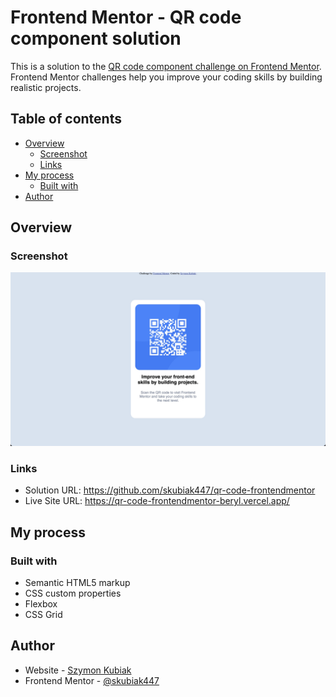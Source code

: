 # Frontend Mentor - QR code component solution

This is a solution to the [QR code component challenge on Frontend Mentor](https://www.frontendmentor.io/challenges/qr-code-component-iux_sIO_H). Frontend Mentor challenges help you improve your coding skills by building realistic projects.

## Table of contents

- [Overview](#overview)
  - [Screenshot](#screenshot)
  - [Links](#links)
- [My process](#my-process)
  - [Built with](#built-with)
- [Author](#author)

## Overview

### Screenshot

![](./images/screenshot.jpg)

### Links

- Solution URL: https://github.com/skubiak447/qr-code-frontendmentor
- Live Site URL: https://qr-code-frontendmentor-beryl.vercel.app/

## My process

### Built with

- Semantic HTML5 markup
- CSS custom properties
- Flexbox
- CSS Grid

## Author

- Website - [Szymon Kubiak](https://www.github.com/skubiak447)
- Frontend Mentor - [@skubiak447](https://www.frontendmentor.io/profile/skubiak447)

